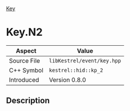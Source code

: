[Key](index)
# Key.N2
| Aspect | Value |
| --- | --- |
| Source File | `libKestrel/event/key.hpp` |
| C++ Symbol | `kestrel::hid::kp_2` |
| Introduced | Version 0.8.0 |
## Description

